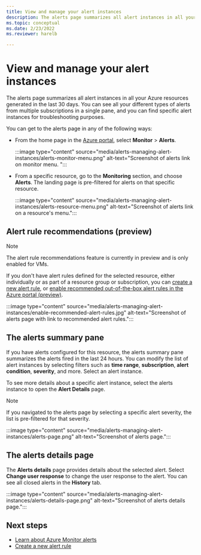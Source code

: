 ```yaml
---
title: View and manage your alert instances
description: The alerts page summarizes all alert instances in all your Azure resources generated in the last 30 days.
ms.topic: conceptual
ms.date: 2/23/2022
ms.reviewer: harelb

---
```

# View and manage your alert instances

The alerts page summarizes all alert instances in all your Azure resources generated in the last 30 days. You can see all your different types of alerts from multiple subscriptions in a single pane, and you can find specific alert instances for troubleshooting purposes. 

You can get to the alerts page in any of the following ways:

- From the home page in the [Azure portal](https://portal.azure.com/), select **Monitor** > **Alerts**.  

  :::image type="content" source="media/alerts-managing-alert-instances/alerts-monitor-menu.png" alt-text="Screenshot of alerts link on monitor menu. ":::
  
- From a specific resource, go to the **Monitoring** section, and choose **Alerts**. The landing page is pre-filtered for alerts on that specific resource.

  :::image type="content" source="media/alerts-managing-alert-instances/alerts-resource-menu.png" alt-text="Screenshot of alerts link on a resource's menu.":::
## Alert rule recommendations (preview)

> [!NOTE]
> The alert rule recommendations feature is currently in preview and is only enabled for VMs.

If you don't have alert rules defined for the selected resource, either individually or as part of a resource group or subscription, you can [create a new alert rule](alerts-log.md#create-a-new-log-alert-rule-in-the-azure-portal), or [enable recommended out-of-the-box alert rules in the Azure portal (preview)](alerts-log.md#enable-recommended-out-of-the-box-alert-rules-in-the-azure-portal-preview). 

:::image type="content" source="media/alerts-managing-alert-instances/enable-recommended-alert-rules.jpg" alt-text="Screenshot of alerts page with link to recommended alert rules.":::

## The alerts summary pane

If you have alerts configured for this resource, the alerts summary pane summarizes the alerts fired in the last 24 hours. You can modify the list of alert instances by selecting filters such as **time range**, **subscription**, **alert condition**, **severity**, and more. Select an alert instance.

To see more details about a specific alert instance, select the alerts instance to open the **Alert Details** page. 
> [!NOTE]
> If you navigated to the alerts page by selecting a specific alert severity, the list is pre-filtered for that severity.   

:::image type="content" source="media/alerts-managing-alert-instances/alerts-page.png" alt-text="Screenshot of alerts page.":::
 
## The alerts details page

 The **Alerts details** page provides details about the selected alert. Select **Change user response** to change the user response to the alert. You can see all closed alerts in the **History** tab.  

:::image type="content" source="media/alerts-managing-alert-instances/alerts-details-page.png" alt-text="Screenshot of alerts details page.":::

## Next steps

- [Learn about Azure Monitor alerts](./alerts-overview.md)
- [Create a new alert rule](alerts-log.md)